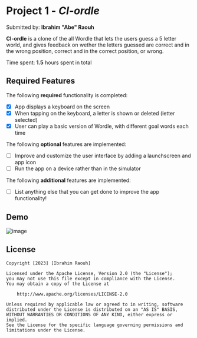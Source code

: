 # Project 1 - *Cl-ordle*

Submitted by: **Ibrahim "Abe" Raouh**

**Cl-ordle** is a clone of the all Wordle that lets the users guess a 5 letter world, and gives feedback on wether the letters guessed are correct and in the wrong position, correct and in the correct position, or wrong.

Time spent: **1.5** hours spent in total

## Required Features

The following **required** functionality is completed:

- [x] App displays a keyboard on the screen
- [x] When tapping on the keyboard, a letter is shown or deleted (letter selected)
- [x] User can play a basic version of Wordle, with different goal words each time

The following **optional** features are implemented:

- [ ] Improve and customize the user interface by adding a launchscreen and app icon
- [ ] Run the app on a device rather than in the simulator

The following **additional** features are implemented:

- [ ] List anything else that you can get done to improve the app functionality!

## Demo
![image](https://i.imgur.com/tSvf0Hw.gif)

## License

    Copyright [2023] [Ibrahim Raouh]

    Licensed under the Apache License, Version 2.0 (the "License");
    you may not use this file except in compliance with the License.
    You may obtain a copy of the License at

        http://www.apache.org/licenses/LICENSE-2.0

    Unless required by applicable law or agreed to in writing, software
    distributed under the License is distributed on an "AS IS" BASIS,
    WITHOUT WARRANTIES OR CONDITIONS OF ANY KIND, either express or implied.
    See the License for the specific language governing permissions and
    limitations under the License.
